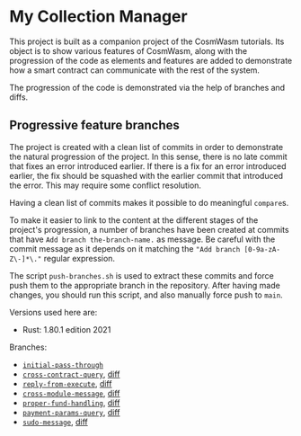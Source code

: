 # My Collection Manager

This project is built as a companion project of the CosmWasm tutorials. Its object is to show various features of CosmWasm, along with the progression of the code as elements and features are added to demonstrate how a smart contract can communicate with the rest of the system.

The progression of the code is demonstrated via the help of branches and diffs.

## Progressive feature branches

The project is created with a clean list of commits in order to demonstrate the natural progression of the project. In this sense, there is no late commit that fixes an error introduced earlier. If there is a fix for an error introduced earlier, the fix should be squashed with the earlier commit that introduced the error. This may require some conflict resolution.

Having a clean list of commits makes it possible to do meaningful `compare`s.

To make it easier to link to the content at the different stages of the project's progression, a number of branches have been created at commits that have `Add branch the-branch-name.` as message. Be careful with the commit message as it depends on it matching the `"Add branch [0-9a-zA-Z\-]*\."` regular expression.

The script `push-branches.sh` is used to extract these commits and force push them to the appropriate branch in the repository. After having made changes, you should run this script, and also manually force push to `main`.

Versions used here are:

* Rust: 1.80.1 edition 2021

Branches:

* [`initial-pass-through`](../../tree/initial-pass-through)
* [`cross-contract-query`](../../tree/cross-contract-query), [diff](../../compare/initial-pass-through..cross-contract-query)
* [`reply-from-execute`](../../tree/reply-from-execute), [diff](../../compare/cross-contract-query..reply-from-execute)
* [`cross-module-message`](../../tree/cross-module-message), [diff](../../compare/reply-from-execute..cross-module-message)
* [`proper-fund-handling`](../../tree/proper-fund-handling), [diff](../../compare/cross-module-message..proper-fund-handling)
* [`payment-params-query`](../../tree/payment-params-query), [diff](../../compare/proper-fund-handling..payment-params-query)
* [`sudo-message`](../../tree/sudo-message), [diff](../../compare/payment-params-query..sudo-message)

